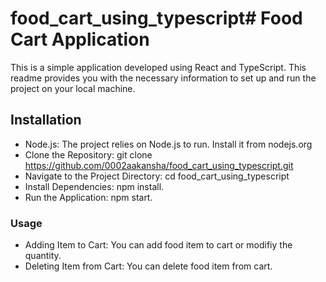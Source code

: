 # food_cart_using_typescript# Food Cart Application

This is a simple application developed using React and TypeScript. This readme provides you with the necessary information to set up and run the project on your local machine.

## Installation

- Node.js: The project relies on Node.js to run. Install it from nodejs.org
- Clone the Repository: git clone https://github.com/0002aakansha/food_cart_using_typescript.git
- Navigate to the Project Directory: cd food_cart_using_typescript
- Install Dependencies: npm install.
- Run the Application: npm start.

### Usage

- Adding Item to Cart: You can add food item to cart or modifiy the quantity.
- Deleting Item from Cart: You can delete food item from cart.
